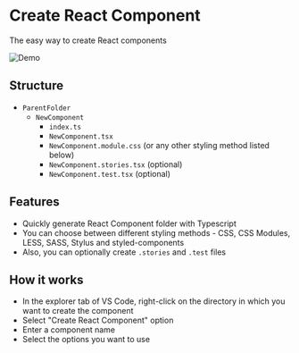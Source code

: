# Create React Component

The easy way to create React components

![Demo](https://s8.gifyu.com/images/demo-1e29592bb5802fcf4.gif)

## Structure
  - `ParentFolder`
    - `NewComponent`
      - `index.ts`
      - `NewComponent.tsx`
      - `NewComponent.module.css` (or any other styling method listed below)
      - `NewComponent.stories.tsx` (optional)
      - `NewComponent.test.tsx` (optional)

## Features
  - Quickly generate React Component folder with Typescript
  - You can choose between different styling methods - CSS, CSS Modules, LESS, SASS, Stylus and styled-components
  - Also, you can optionally create `.stories` and ``.test`` files

## How it works

  - In the explorer tab of VS Code, right-click on the directory in which you want to create the component
  - Select "Create React Component" option
  - Enter a component name
  - Select the options you want to use